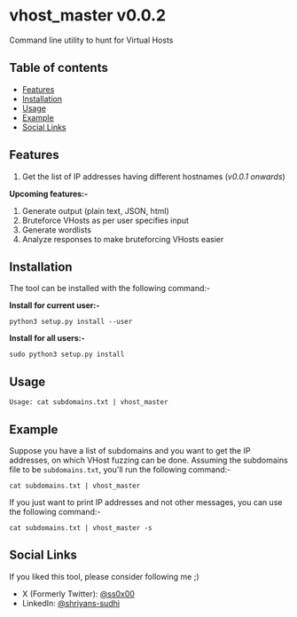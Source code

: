 # vhost_master v0.0.2
Command line utility to hunt for Virtual Hosts

## Table of contents
- [Features](#features)
- [Installation](#installation)
- [Usage](#usage)
- [Example](#example)
- [Social Links](#social-links)

## Features
1. Get the list of IP addresses having different hostnames (*v0.0.1 onwards*)

**Upcoming features:-**
1. Generate output (plain text, JSON, html)
1. Bruteforce VHosts as per user specifies input
1. Generate wordlists
1. Analyze responses to make bruteforcing VHosts easier

## Installation
The tool can be installed with the following command:-

**Install for current user:-**
```
python3 setup.py install --user
```

**Install for all users:-**
```
sudo python3 setup.py install
```

## Usage
```
Usage: cat subdomains.txt | vhost_master
```

## Example
Suppose you have a list of subdomains and you want to get the IP addresses, on which VHost fuzzing can be done. Assuming the subdomains file to be `subdomains.txt`, you'll run the following command:-
```
cat subdomains.txt | vhost_master
```

If you just want to print IP addresses and not other messages, you can use the following command:-
```
cat subdomains.txt | vhost_master -s
```

## Social Links
If you liked this tool, please consider following me ;)
- X (Formerly Twitter): [@ss0x00](https://twitter.com/ss0x00)
- LinkedIn: [@shriyans-sudhi](https://www.linkedin.com/in/shriyans-sudhi/)
